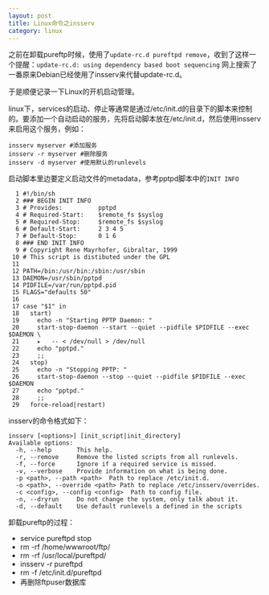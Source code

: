 ```yaml
---
layout: post
title: Linux命令之insserv
category: linux
---
```


之前在卸载pureftp时候，使用了`update-rc.d pureftpd remove`，收到了这样一个提醒：`update-rc.d: using dependency based boot sequencing`
网上搜索了一番原来Debian已经使用了insserv来代替update-rc.d。

于是顺便记录一下Linux的开机启动管理。

linux下，services的启动、停止等通常是通过/etc/init.d的目录下的脚本来控制的。要添加一个自动启动的服务，先将启动脚本放在/etc/init.d，然后使用insserv来启用这个服务，例如：

	insserv myserver #添加服务  
	insserv -r myserver #删除服务  
	insserv -d myserver #使用默认的runlevels  



启动脚本里边要定义启动文件的metadata，参考pptpd脚本中的`INIT INFO`

	  1 #!/bin/sh
	  2 ### BEGIN INIT INFO
	  3 # Provides:          pptpd
	  4 # Required-Start:    $remote_fs $syslog
	  5 # Required-Stop:     $remote_fs $syslog
	  6 # Default-Start:     2 3 4 5
	  7 # Default-Stop:      0 1 6
	  8 ### END INIT INFO
	  9 # Copyright Rene Mayrhofer, Gibraltar, 1999
	 10 # This script is distibuted under the GPL
	 11
	 12 PATH=/bin:/usr/bin:/sbin:/usr/sbin
	 13 DAEMON=/usr/sbin/pptpd
	 14 PIDFILE=/var/run/pptpd.pid
	 15 FLAGS="defaults 50"
	 16
	 17 case "$1" in
	 18   start)
	 19     echo -n "Starting PPTP Daemon: "
	 20     start-stop-daemon --start --quiet --pidfile $PIDFILE --exec $DAEMON \
	 21     ▸   -- < /dev/null > /dev/null
	 22     echo "pptpd."
	 23     ;;
	 24   stop)
	 25     echo -n "Stopping PPTP: "
	 26     start-stop-daemon --stop --quiet --pidfile $PIDFILE --exec $DAEMON
	 27     echo "pptpd."
	 28     ;;
	 29   force-reload|restart)

insserv的命令格式如下：

	insserv [<options>] [init_script|init_directory]
	Available options:
	  -h, --help       This help.
	  -r, --remove     Remove the listed scripts from all runlevels.
	  -f, --force      Ignore if a required service is missed.
	  -v, --verbose    Provide information on what is being done.
	  -p <path>, --path <path>  Path to replace /etc/init.d.
	  -o <path>, --override <path> Path to replace /etc/insserv/overrides.
	  -c <config>, --config <config>  Path to config file.
	  -n, --dryrun     Do not change the system, only talk about it.
	  -d, --default    Use default runlevels a defined in the scripts
	  

卸载pureftp的过程：

* service pureftpd stop
* rm -rf /home/wwwroot/ftp/
* rm -rf /usr/local/pureftpd/
* insserv -r pureftpd
* rm -f /etc/init.d/pureftpd
* 再删除ftpuser数据库